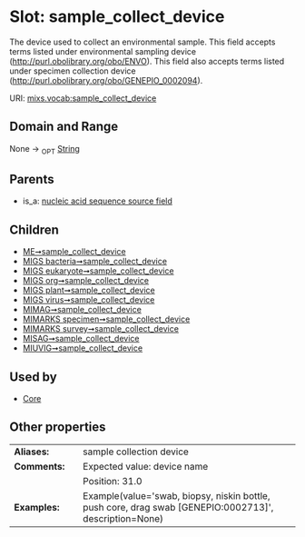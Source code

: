 
# Slot: sample_collect_device


The device used to collect an environmental sample. This field accepts terms listed under environmental sampling device (http://purl.obolibrary.org/obo/ENVO). This field also accepts terms listed under specimen collection device (http://purl.obolibrary.org/obo/GENEPIO_0002094).

URI: [mixs.vocab:sample_collect_device](https://w3id.org/mixs/vocab/sample_collect_device)


## Domain and Range

None ->  <sub>OPT</sub> [String](types/String.md)

## Parents

 *  is_a: [nucleic acid sequence source field](nucleic_acid_sequence_source_field.md)

## Children

 *  [ME➞sample_collect_device](ME_sample_collect_device.md)
 *  [MIGS bacteria➞sample_collect_device](MIGS_bacteria_sample_collect_device.md)
 *  [MIGS eukaryote➞sample_collect_device](MIGS_eukaryote_sample_collect_device.md)
 *  [MIGS org➞sample_collect_device](MIGS_org_sample_collect_device.md)
 *  [MIGS plant➞sample_collect_device](MIGS_plant_sample_collect_device.md)
 *  [MIGS virus➞sample_collect_device](MIGS_virus_sample_collect_device.md)
 *  [MIMAG➞sample_collect_device](MIMAG_sample_collect_device.md)
 *  [MIMARKS specimen➞sample_collect_device](MIMARKS_specimen_sample_collect_device.md)
 *  [MIMARKS survey➞sample_collect_device](MIMARKS_survey_sample_collect_device.md)
 *  [MISAG➞sample_collect_device](MISAG_sample_collect_device.md)
 *  [MIUVIG➞sample_collect_device](MIUVIG_sample_collect_device.md)

## Used by

 * [Core](Core.md)

## Other properties

|  |  |  |
| --- | --- | --- |
| **Aliases:** | | sample collection device |
| **Comments:** | | Expected value: device name |
|  | | Position: 31.0 |
| **Examples:** | | Example(value='swab, biopsy, niskin bottle, push core, drag swab [GENEPIO:0002713]', description=None) |

